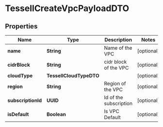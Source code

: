 

# TessellCreateVpcPayloadDTO


## Properties

Name | Type | Description | Notes
------------ | ------------- | ------------- | -------------
**name** | **String** | Name of the VPC |  [optional]
**cidrBlock** | **String** | cidr block of the VPC |  [optional]
**cloudType** | **TessellCloudTypeDTO** |  |  [optional]
**region** | **String** | Region of the VPC |  [optional]
**subscriptionId** | **UUID** | Id of the subscription |  [optional]
**isDefault** | **Boolean** | Is VPC Default |  [optional]




